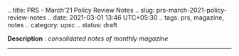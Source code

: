 .. title: PRS - March'21 Policy Review Notes
.. slug: prs-march-2021-policy-review-notes
.. date: 2021-03-01 13:46 UTC+05:30
.. tags: prs, magazine, notes
.. category: upsc
.. status: draft

**Description** : *consolidated notes of monthly magazine*

***
<!-- TEASER_END -->
